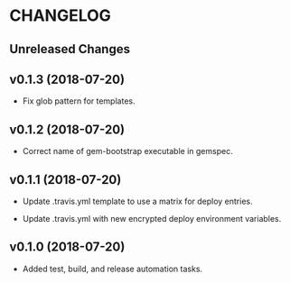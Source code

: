 # CHANGELOG

Unreleased Changes
------------------

v0.1.3 (2018-07-20)
--------------------

* Fix glob pattern for templates.

v0.1.2 (2018-07-20)
--------------------

* Correct name of gem-bootstrap executable in gemspec.

v0.1.1 (2018-07-20)
--------------------

* Update .travis.yml template to use a matrix for deploy entries.

* Update .travis.yml with new encrypted deploy environment variables.

v0.1.0 (2018-07-20)
--------------------

* Added test, build, and release automation tasks.
